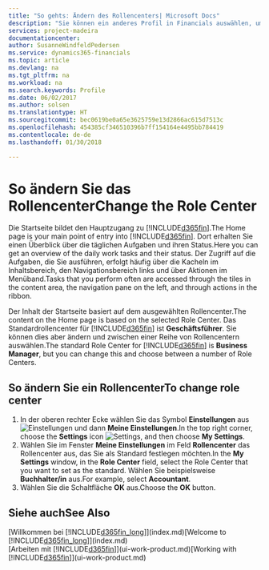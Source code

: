 ```yaml
---
title: "So gehts: Ändern des Rollencenters| Microsoft Docs"
description: "Sie können ein anderes Profil in Financials auswählen, um zu ändern, was Sie auf Ihrer Homepage sehen."
services: project-madeira
documentationcenter: 
author: SusanneWindfeldPedersen
ms.service: dynamics365-financials
ms.topic: article
ms.devlang: na
ms.tgt_pltfrm: na
ms.workload: na
ms.search.keywords: Profile
ms.date: 06/02/2017
ms.author: solsen
ms.translationtype: HT
ms.sourcegitcommit: bec0619be0a65e3625759e13d2866ac615d7513c
ms.openlocfilehash: 454385cf346510396b7ff154164e4495bb784419
ms.contentlocale: de-de
ms.lasthandoff: 01/30/2018

---
```

# <a name="change-the-role-center"></a><span data-ttu-id="2a06b-103">So ändern Sie das Rollencenter</span><span class="sxs-lookup"><span data-stu-id="2a06b-103">Change the Role Center</span></span>
<span data-ttu-id="2a06b-104">Die Startseite bildet den Hauptzugang zu [!INCLUDE[d365fin](includes/d365fin_md.md)].</span><span class="sxs-lookup"><span data-stu-id="2a06b-104">The Home page is your main point of entry into [!INCLUDE[d365fin](includes/d365fin_md.md)].</span></span> <span data-ttu-id="2a06b-105">Dort erhalten Sie einen Überblick über die täglichen Aufgaben und ihren Status.</span><span class="sxs-lookup"><span data-stu-id="2a06b-105">Here you can get an overview of the daily work tasks and their status.</span></span> <span data-ttu-id="2a06b-106">Der Zugriff auf die Aufgaben, die Sie ausführen, erfolgt häufig über die Kacheln im Inhaltsbereich, den Navigationsbereich links und über Aktionen im Menüband.</span><span class="sxs-lookup"><span data-stu-id="2a06b-106">Tasks that you perform often are accessed through the tiles in the content area, the navigation pane on the left, and through actions in the ribbon.</span></span>

<span data-ttu-id="2a06b-107">Der Inhalt der Startseite basiert auf dem ausgewählten Rollencenter.</span><span class="sxs-lookup"><span data-stu-id="2a06b-107">The content on the Home page is based on the selected Role Center.</span></span> <span data-ttu-id="2a06b-108">Das Standardrollencenter für [!INCLUDE[d365fin](includes/d365fin_md.md)] ist **Geschäftsführer**. Sie können dies aber ändern und zwischen einer Reihe von Rollencentern auswählen.</span><span class="sxs-lookup"><span data-stu-id="2a06b-108">The standard Role Center for [!INCLUDE[d365fin](includes/d365fin_md.md)] is **Business Manager**, but you can change this and choose between a number of Role Centers.</span></span>

## <a name="to-change-role-center"></a><span data-ttu-id="2a06b-109">So ändern Sie ein Rollencenter</span><span class="sxs-lookup"><span data-stu-id="2a06b-109">To change role center</span></span>
1. <span data-ttu-id="2a06b-110">In der oberen rechter Ecke wählen Sie das Symbol **Einstellungen** aus ![Einstellungen](media/ui-experience/settings_icon_small.png "Einstellungssymbol Rollencenter") und dann **Meine Einstellungen**.</span><span class="sxs-lookup"><span data-stu-id="2a06b-110">In the top right corner, choose the **Settings** icon ![Settings](media/ui-experience/settings_icon_small.png "Settings icon for role center"), and then choose **My Settings**.</span></span>
2. <span data-ttu-id="2a06b-111">Wählen Sie im Fenster **Meine Einstellungen** im Feld **Rollencenter** das Rollencenter aus, das Sie als Standard festlegen möchten.</span><span class="sxs-lookup"><span data-stu-id="2a06b-111">In the **My Settings** window, in the **Role Center** field, select the Role Center that you want to set as the standard.</span></span> <span data-ttu-id="2a06b-112">Wählen Sie beispielsweise **Buchhalter/in** aus.</span><span class="sxs-lookup"><span data-stu-id="2a06b-112">For example, select **Accountant**.</span></span>
3. <span data-ttu-id="2a06b-113">Wählen Sie die Schaltfläche **OK** aus.</span><span class="sxs-lookup"><span data-stu-id="2a06b-113">Choose the **OK** button.</span></span>

## <a name="see-also"></a><span data-ttu-id="2a06b-114">Siehe auch</span><span class="sxs-lookup"><span data-stu-id="2a06b-114">See Also</span></span>
<span data-ttu-id="2a06b-115">[Willkommen bei [!INCLUDE[d365fin_long](includes/d365fin_long_md.md)]](index.md)</span><span class="sxs-lookup"><span data-stu-id="2a06b-115">[Welcome to [!INCLUDE[d365fin_long](includes/d365fin_long_md.md)]](index.md)</span></span>  
<span data-ttu-id="2a06b-116">[Arbeiten mit [!INCLUDE[d365fin](includes/d365fin_md.md)]](ui-work-product.md)</span><span class="sxs-lookup"><span data-stu-id="2a06b-116">[Working with [!INCLUDE[d365fin](includes/d365fin_md.md)]](ui-work-product.md)</span></span>  

